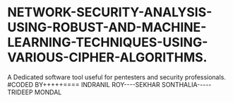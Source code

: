 # NETWORK-SECURITY-ANALYSIS-USING-ROBUST-AND-MACHINE-LEARNING-TECHNIQUES-USING-VARIOUS-CIPHER-ALGORITHMS.
A Dedicated software tool useful for pentesters and security professionals.
#CODED BY+++++==== INDRANIL ROY----SEKHAR SONTHALIA-----TRIDEEP MONDAL
                 
